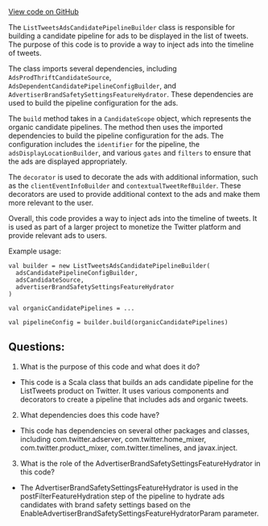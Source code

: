 [View code on GitHub](https://github.com/misbahsy/the-algorithm/home-mixer/server/src/main/scala/com/twitter/home_mixer/product/list_tweets/ListTweetsAdsCandidatePipelineBuilder.scala)

The `ListTweetsAdsCandidatePipelineBuilder` class is responsible for building a candidate pipeline for ads to be displayed in the list of tweets. The purpose of this code is to provide a way to inject ads into the timeline of tweets. 

The class imports several dependencies, including `AdsProdThriftCandidateSource`, `AdsDependentCandidatePipelineConfigBuilder`, and `AdvertiserBrandSafetySettingsFeatureHydrator`. These dependencies are used to build the pipeline configuration for the ads.

The `build` method takes in a `CandidateScope` object, which represents the organic candidate pipelines. The method then uses the imported dependencies to build the pipeline configuration for the ads. The configuration includes the `identifier` for the pipeline, the `adsDisplayLocationBuilder`, and various `gates` and `filters` to ensure that the ads are displayed appropriately.

The `decorator` is used to decorate the ads with additional information, such as the `clientEventInfoBuilder` and `contextualTweetRefBuilder`. These decorators are used to provide additional context to the ads and make them more relevant to the user.

Overall, this code provides a way to inject ads into the timeline of tweets. It is used as part of a larger project to monetize the Twitter platform and provide relevant ads to users. 

Example usage:

```
val builder = new ListTweetsAdsCandidatePipelineBuilder(
  adsCandidatePipelineConfigBuilder,
  adsCandidateSource,
  advertiserBrandSafetySettingsFeatureHydrator
)

val organicCandidatePipelines = ...

val pipelineConfig = builder.build(organicCandidatePipelines)
```
## Questions: 
 1. What is the purpose of this code and what does it do?
- This code is a Scala class that builds an ads candidate pipeline for the ListTweets product on Twitter. It uses various components and decorators to create a pipeline that includes ads and organic tweets.

2. What dependencies does this code have?
- This code has dependencies on several other packages and classes, including com.twitter.adserver, com.twitter.home_mixer, com.twitter.product_mixer, com.twitter.timelines, and javax.inject.

3. What is the role of the AdvertiserBrandSafetySettingsFeatureHydrator in this code?
- The AdvertiserBrandSafetySettingsFeatureHydrator is used in the postFilterFeatureHydration step of the pipeline to hydrate ads candidates with brand safety settings based on the EnableAdvertiserBrandSafetySettingsFeatureHydratorParam parameter.